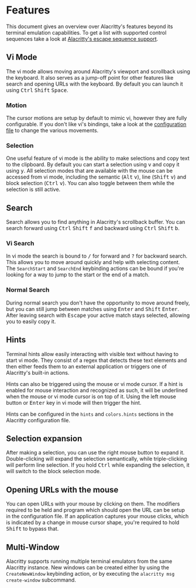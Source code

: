 # Features

This document gives an overview over Alacritty's features beyond its terminal
emulation capabilities. To get a list with supported control sequences take a
look at [Alacritty's escape sequence support](./escape_support.md).

## Vi Mode

The vi mode allows moving around Alacritty's viewport and scrollback using the
keyboard. It also serves as a jump-off point for other features like search and
opening URLs with the keyboard. By default you can launch it using
<kbd>Ctrl</kbd> <kbd>Shift</kbd> <kbd>Space</kbd>.

### Motion

The cursor motions are setup by default to mimic vi, however they are fully
configurable. If you don't like vi's bindings, take a look at the [configuration
file] to change the various movements.

### Selection

One useful feature of vi mode is the ability to make selections and copy text to
the clipboard. By default you can start a selection using <kbd>v</kbd> and copy
it using <kbd>y</kbd>. All selection modes that are available with the mouse can
be accessed from vi mode, including the semantic (<kbd>Alt</kbd> <kbd>v</kbd>),
line (<kbd>Shift</kbd> <kbd>v</kbd>) and block selection (<kbd>Ctrl</kbd>
<kbd>v</kbd>). You can also toggle between them while the selection is still
active.

## Search

Search allows you to find anything in Alacritty's scrollback buffer. You can
search forward using <kbd>Ctrl</kbd> <kbd>Shift</kbd> <kbd>f</kbd> and
backward using <kbd>Ctrl</kbd> <kbd>Shift</kbd> <kbd>b</kbd>.

### Vi Search

In vi mode the search is bound to <kbd>/</kbd> for forward and <kbd>?</kbd> for
backward search. This allows you to move around quickly and help with selecting
content. The `SearchStart` and `SearchEnd` keybinding actions can be bound if
you're looking for a way to jump to the start or the end of a match.

### Normal Search

During normal search you don't have the opportunity to move around freely, but
you can still jump between matches using <kbd>Enter</kbd> and <kbd>Shift</kbd>
<kbd>Enter</kbd>. After leaving search with <kbd>Escape</kbd> your active match
stays selected, allowing you to easily copy it.

## Hints

Terminal hints allow easily interacting with visible text without having to
start vi mode. They consist of a regex that detects these text elements and then
either feeds them to an external application or triggers one of Alacritty's
built-in actions.

Hints can also be triggered using the mouse or vi mode cursor. If a hint is
enabled for mouse interaction and recognized as such, it will be underlined when
the mouse or vi mode cursor is on top of it. Using the left mouse button or
<kbd>Enter</kbd> key in vi mode will then trigger the hint.

Hints can be configured in the `hints` and `colors.hints` sections in the
Alacritty configuration file.

## Selection expansion

After making a selection, you can use the right mouse button to expand it.
Double-clicking will expand the selection semantically, while triple-clicking
will perform line selection. If you hold <kbd>Ctrl</kbd> while expanding the
selection, it will switch to the block selection mode.

## Opening URLs with the mouse

You can open URLs with your mouse by clicking on them. The modifiers required to
be held and program which should open the URL can be setup in the configuration
file. If an application captures your mouse clicks, which is indicated by a
change in mouse cursor shape, you're required to hold <kbd>Shift</kbd> to bypass
that.

[configuration file]: ../alacritty.yml

## Multi-Window

Alacritty supports running multiple terminal emulators from the same Alacritty
instance. New windows can be created either by using the `CreateNewWindow`
keybinding action, or by executing the `alacritty msg create-window` subcommand.
